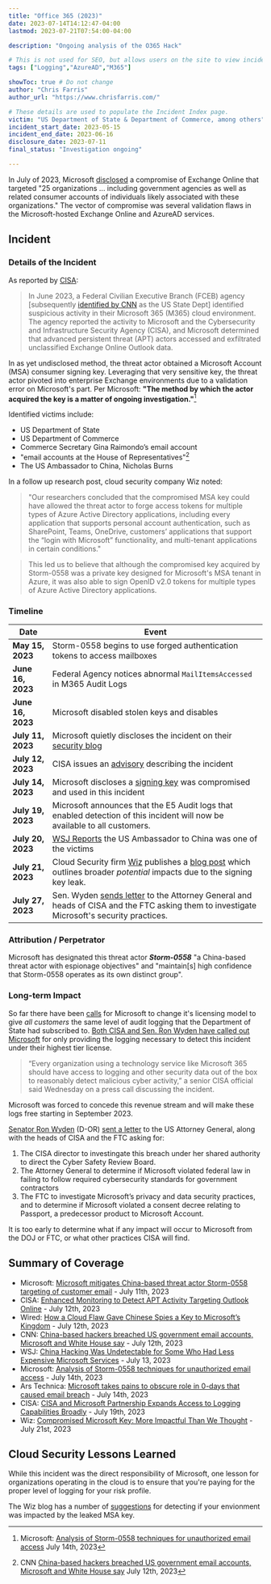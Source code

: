 ```yaml
---
title: "Office 365 (2023)"
date: 2023-07-14T14:12:47-04:00
lastmod: 2023-07-21T07:54:00-04:00

description: "Ongoing analysis of the O365 Hack"

# This is not used for SEO, but allows users on the site to view incidents by keyword
tags: ["Logging","AzureAD","M365"]

showToc: true # Do not change
author: "Chris Farris"
author_url: "https://www.chrisfarris.com/"

# These details are used to populate the Incident Index page.
victim: "US Department of State & Department of Commerce, among others"
incident_start_date: 2023-05-15
incident_end_date: 2023-06-16
disclosure_date: 2023-07-11
final_status: "Investigation ongoing"

---
```


In July of 2023, Microsoft [disclosed](https://msrc.microsoft.com/blog/2023/07/microsoft-mitigates-china-based-threat-actor-storm-0558-targeting-of-customer-email/) a compromise of Exchange Online that targeted "25 organizations ... including government agencies as well as related consumer accounts of individuals likely associated with these organizations." The vector of compromise was several validation flaws in the Microsoft-hosted Exchange Online and AzureAD services.


<!--more--> <!-- This separates the synopsis from the main body -->


## Incident

### Details of the Incident

As reported by [CISA](CISA-Advisory.pdf):
> In June 2023, a Federal Civilian Executive Branch (FCEB) agency [subsequently [identified by CNN](https://www.cnn.com/2023/07/12/politics/china-based-hackers-us-government-email-intl-hnk/index.html) as the US State Dept] identified suspicious activity in their Microsoft 365 (M365) cloud environment. The agency reported the activity to Microsoft and the Cybersecurity and Infrastructure Security Agency (CISA), and Microsoft determined that advanced persistent threat (APT) actors accessed and exfiltrated unclassified Exchange Online Outlook data.

In as yet undisclosed method, the threat actor obtained a Microsoft Account (MSA) consumer signing key. Leveraging that very sensitive key, the threat actor pivoted into enterprise Exchange environments due to a validation error on Microsoft's part. Per Microsoft: **"The method by which the actor acquired the key is a matter of ongoing investigation."**[^1]

Identified victims include:
* US Department of State
* US Department of Commerce
* Commerce Secretary Gina Raimondo’s email account
* "email accounts at the House of Representatives"[^2]
* The US Ambassador to China, Nicholas Burns

In a follow up research post, cloud security company Wiz noted:

> "Our researchers concluded that the compromised MSA key could have allowed the threat actor to forge access tokens for multiple types of Azure Active Directory applications, including every application that supports personal account authentication, such as SharePoint, Teams, OneDrive, customers’ applications that support the “login with Microsoft” functionality, and multi-tenant applications in certain conditions."

> This led us to believe that although the compromised key acquired by Storm-0558 was a private key designed for Microsoft's MSA tenant in Azure, it was also able to sign OpenID v2.0 tokens for multiple types of Azure Active Directory applications.



### Timeline
| Date | Event |
| ------ | ----- |
| **May 15, 2023** | Storm-0558 begins to use forged authentication tokens to access mailboxes |
| **June 16, 2023** | Federal Agency notices abnormal `MailItemsAccessed` in M365 Audit Logs |
| **June 16, 2023** | Microsoft disabled stolen keys and disables  |
| **July 11, 2023** | Microsoft quietly discloses the incident on their [security blog](https://msrc.microsoft.com/blog/2023/07/microsoft-mitigates-china-based-threat-actor-storm-0558-targeting-of-customer-email/)  |
| **July 12, 2023** | CISA issues an [advisory](https://www.cisa.gov/news-events/cybersecurity-advisories/aa23-193a) describing the incident   |
| **July 14, 2023** | Microsoft discloses a [signing key](https://www.microsoft.com/en-us/security/blog/2023/07/14/analysis-of-storm-0558-techniques-for-unauthorized-email-access/) was compromised and used in this incident   |
| **July 19, 2023** | Microsoft announces that the E5 Audit logs that enabled detection of this incident will now be available to all customers. |
| **July 20, 2023** | [WSJ Reports](https://www.wsj.com/articles/u-s-ambassador-to-china-hacked-in-china-linked-spying-operation-f03de3e4?st=l642zzi8wtmw1bo&reflink=desktopwebshare_permalink) the US Ambassador to China was one of the victims |
| **July 21, 2023** | Cloud Security firm [Wiz](https://wiz.io/) publishes a [blog post](https://www.wiz.io/blog/storm-0558-compromised-microsoft-key-enables-authentication-of-countless-micr) which outlines broader _potential_ impacts due to the signing key leak.  |
| **July 27, 2023** | Sen. Wyden [sends letter](wyden_letter_to_cisa_doj_ftc_re_2023_microsoft_breach.pdf) to the Attorney General and heads of CISA and the FTC asking them to investigate Microsoft's security practices. |


### Attribution / Perpetrator
Microsoft has designated this threat actor ***Storm-0558*** "a China-based threat actor with espionage objectives" and "maintain[s] high confidence that Storm-0558 operates as its own distinct group".

### Long-term Impact

So far there have been [calls](https://arstechnica.com/security/2023/07/microsoft-takes-pains-to-obscure-role-in-0-days-that-caused-email-breach/#:~:text=Microsoft%20is%20under%20fire%20for%20withholding%20details%20that%20some%20of%20the%20victims%20could%20have%20used%20to%20detect%20the%20intrusion%2C%20something%20critics%20have%20called%20%E2%80%9Cpay%2Dto%2Dplay%20security.%E2%80%9D) for Microsoft to change it's licensing model to give _all customers_ the same level of audit logging that the Department of State had subscribed to. [Both CISA and Sen. Ron Wyden have called out Microsoft](https://www.wsj.com/articles/china-hacking-was-undetectable-for-some-who-had-less-expensive-microsoft-services-58730629) for only providing the logging necessary to detect this incident under their highest tier license.

> “Every organization using a technology service like Microsoft 365 should have access to logging and other security data out of the box to reasonably detect malicious cyber activity,” a senior CISA official said Wednesday on a press call discussing the incident.

Microsoft was forced to concede this revenue stream and will make these logs free starting in September 2023.

[Senator Ron Wyden](https://www.wyden.senate.gov/) (D-OR) [sent a letter](wyden_letter_to_cisa_doj_ftc_re_2023_microsoft_breach.pdf) to the US Attorney General, along with the heads of CISA and the FTC asking for:
1. The CISA director to investingate this breach under her shared authority to direct the Cyber Safety Review Board.
2. The Attorney General to determine if Microsoft violated federal law in failing to follow required cybersecurity standards for government contractors
3. The FTC to investigate Microsoft’s privacy and data security practices, and to determine if Microsoft violated a consent decree relating to Passport, a predecessor product to Microsoft Account.

It is too early to determine what if any impact will occur to Microsoft from the DOJ or FTC, or what other practices CISA will find.

## Summary of Coverage

* Microsoft: [Microsoft mitigates China-based threat actor Storm-0558 targeting of customer email](https://msrc.microsoft.com/blog/2023/07/microsoft-mitigates-china-based-threat-actor-storm-0558-targeting-of-customer-email/) - July 11th, 2023
* CISA: [Enhanced Monitoring to Detect APT Activity Targeting Outlook Online](https://www.cisa.gov/news-events/cybersecurity-advisories/aa23-193a) - July 12th, 2023
* Wired: [How a Cloud Flaw Gave Chinese Spies a Key to Microsoft’s Kingdom](https://www.wired.com/story/microsoft-cloud-attack-china-hackers/?redirectURL=%2Fstory%2Fmicrosoft-cloud-attack-china-hackers%2F) - July 12th, 2023
* CNN: [China-based hackers breached US government email accounts, Microsoft and White House say](https://www.cnn.com/2023/07/12/politics/china-based-hackers-us-government-email-intl-hnk/index.html) - July 12th, 2023
* WSJ: [China Hacking Was Undetectable for Some Who Had Less Expensive Microsoft Services](https://www.wsj.com/articles/china-hacking-was-undetectable-for-some-who-had-less-expensive-microsoft-services-58730629) - July 13, 2023
* Microsoft: [Analysis of Storm-0558 techniques for unauthorized email access](https://www.microsoft.com/en-us/security/blog/2023/07/14/analysis-of-storm-0558-techniques-for-unauthorized-email-access/) - July 14th, 2023
* Ars Technica: [Microsoft takes pains to obscure role in 0-days that caused email breach](https://arstechnica.com/security/2023/07/microsoft-takes-pains-to-obscure-role-in-0-days-that-caused-email-breach/) - July 14th, 2023
* CISA: [CISA and Microsoft Partnership Expands Access to Logging Capabilities Broadly](https://www.cisa.gov/news-events/news/cisa-and-microsoft-partnership-expands-access-logging-capabilities-broadly) - July 19th, 2023
* Wiz: [Compromised Microsoft Key: More Impactful Than We Thought](https://www.wiz.io/blog/storm-0558-compromised-microsoft-key-enables-authentication-of-countless-micr) - July 21st, 2023

## Cloud Security Lessons Learned

While this incident was the direct responsibility of Microsoft, one lesson for organizations operating in the cloud is to ensure that you're paying for the proper level of logging for your risk profile.

The Wiz blog has a number of [suggestions](https://www.wiz.io/blog/storm-0558-compromised-microsoft-key-enables-authentication-of-countless-micr#how-to-detect-the-compromised-key-in-your-environment-57) for detecting if your envionment was impacted by the leaked MSA key.

[^1]: Microsoft: [Analysis of Storm-0558 techniques for unauthorized email access](https://www.microsoft.com/en-us/security/blog/2023/07/14/analysis-of-storm-0558-techniques-for-unauthorized-email-access/) July 14th, 2023
[^2]: CNN [China-based hackers breached US government email accounts, Microsoft and White House say](https://www.cnn.com/2023/07/12/politics/china-based-hackers-us-government-email-intl-hnk/index.html) July 12th, 2023





